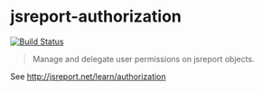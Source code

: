 # jsreport-authorization
[![Build Status](https://travis-ci.org/jsreport/jsreport-authorization.png?branch=master)](https://travis-ci.org/jsreport/jsreport-authorization)

> Manage and delegate user permissions on jsreport objects. 

See http://jsreport.net/learn/authorization


